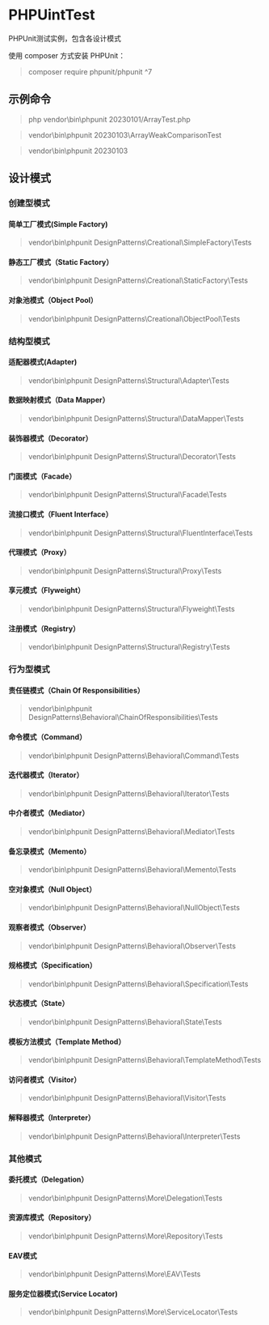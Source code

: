 # PHPUintTest

PHPUnit测试实例，包含各设计模式 

使用 composer 方式安装 PHPUnit：
> composer require phpunit/phpunit ^7

## 示例命令

> php vendor\bin\phpunit 20230101/ArrayTest.php

> vendor\bin\phpunit 20230103\ArrayWeakComparisonTest

> vendor\bin\phpunit 20230103

## 设计模式

### 创建型模式

#### 简单工厂模式(Simple Factory)

> vendor\bin\phpunit DesignPatterns\Creational\SimpleFactory\Tests

#### 静态工厂模式（Static Factory）

> vendor\bin\phpunit DesignPatterns\Creational\StaticFactory\Tests

#### 对象池模式（Object Pool）

> vendor\bin\phpunit DesignPatterns\Creational\ObjectPool\Tests

### 结构型模式

#### 适配器模式(Adapter)

> vendor\bin\phpunit DesignPatterns\Structural\Adapter\Tests

#### 数据映射模式（Data Mapper）

> vendor\bin\phpunit DesignPatterns\Structural\DataMapper\Tests

#### 装饰器模式（Decorator）

> vendor\bin\phpunit DesignPatterns\Structural\Decorator\Tests

#### 门面模式（Facade）

> vendor\bin\phpunit DesignPatterns\Structural\Facade\Tests

#### 流接口模式（Fluent Interface）

> vendor\bin\phpunit DesignPatterns\Structural\FluentInterface\Tests

#### 代理模式（Proxy）

> vendor\bin\phpunit DesignPatterns\Structural\Proxy\Tests

#### 享元模式（Flyweight）

> vendor\bin\phpunit DesignPatterns\Structural\Flyweight\Tests

#### 注册模式（Registry）

> vendor\bin\phpunit DesignPatterns\Structural\Registry\Tests

### 行为型模式

#### 责任链模式（Chain Of Responsibilities）

> vendor\bin\phpunit DesignPatterns\Behavioral\ChainOfResponsibilities\Tests

#### 命令模式（Command）

> vendor\bin\phpunit DesignPatterns\Behavioral\Command\Tests

#### 迭代器模式（Iterator）

> vendor\bin\phpunit DesignPatterns\Behavioral\Iterator\Tests

#### 中介者模式（Mediator）

> vendor\bin\phpunit DesignPatterns\Behavioral\Mediator\Tests

#### 备忘录模式（Memento）

> vendor\bin\phpunit DesignPatterns\Behavioral\Memento\Tests

#### 空对象模式（Null Object）

> vendor\bin\phpunit DesignPatterns\Behavioral\NullObject\Tests

#### 观察者模式（Observer）

> vendor\bin\phpunit DesignPatterns\Behavioral\Observer\Tests

#### 规格模式（Specification）

> vendor\bin\phpunit DesignPatterns\Behavioral\Specification\Tests

#### 状态模式（State）

> vendor\bin\phpunit DesignPatterns\Behavioral\State\Tests

#### 模板方法模式（Template Method）

> vendor\bin\phpunit DesignPatterns\Behavioral\TemplateMethod\Tests

#### 访问者模式（Visitor）

> vendor\bin\phpunit DesignPatterns\Behavioral\Visitor\Tests

#### 解释器模式（Interpreter）

> vendor\bin\phpunit DesignPatterns\Behavioral\Interpreter\Tests

### 其他模式

#### 委托模式（Delegation）

> vendor\bin\phpunit DesignPatterns\More\Delegation\Tests

#### 资源库模式（Repository）

> vendor\bin\phpunit DesignPatterns\More\Repository\Tests

#### EAV模式

> vendor\bin\phpunit DesignPatterns\More\EAV\Tests

#### 服务定位器模式(Service Locator)

> vendor\bin\phpunit DesignPatterns\More\ServiceLocator\Tests



